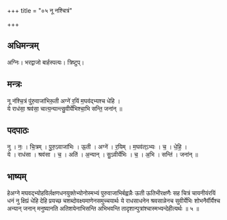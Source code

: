 +++
title = "०५ नू नश्चित्रं"

+++
## अधिमन्त्रम्
अग्निः। भरद्वाजो बार्हस्पत्यः। त्रिष्टुप्।

## मन्त्रः
नू न॑श्चि॒त्रं पु॑रु॒वाजा॑भिरू॒ती अग्ने॑ र॒यिं म॒घव॑द्भ्यश्च धेहि ।  
ये राध॑सा॒ श्रव॑सा॒ चात्य॒न्यान्त्सु॒वीर्ये॑भिश्चा॒भि सन्ति॒ जना॑न् ॥

## पदपाठः
नु । नः॒ । चि॒त्रम् । पु॒रु॒ऽवाजा॑भिः । ऊ॒ती । अग्ने॑ । र॒यिम् । म॒घव॑त्ऽभ्यः । च॒ । धे॒हि॒ ।  
ये । राध॑सा । श्रव॑सा । च॒ । अति॑ । अ॒न्यान् । सु॒ऽवीर्ये॑भिः । च॒ । अ॒भि । सन्ति॑ । जना॑न् ॥

## भाष्यम्
हेअग्ने मघवद्भ्योहविर्लक्षणधनयुक्तेभ्योनोस्मभ्यं पुरुवाजाभिर्बह्वन्नैः ऊती ऊतिभीरक्षणैः सह चित्रं चायनीयंरयिं धनं नु क्षिप्रं धेहि देहि प्रयच्छ चशब्दोवक्ष्यमाणेनसमुच्चयार्थः ये राधसाधनेन श्रवसान्नेनच सुवीर्येभिः शोभनैर्वीर्यैश्च अन्यान् जनान् मनुष्यानति अतिशयेनाभिसन्ति अभिभवन्ति तादृशान्पुत्रांश्चास्मभ्यन्देहीत्यर्थः ॥ ५ ॥